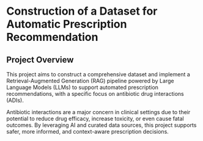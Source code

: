 # Construction of a Dataset for Automatic Prescription Recommendation

## Project Overview
This project aims to construct a comprehensive dataset and implement a Retrieval-Augmented Generation (RAG) pipeline powered by Large Language Models (LLMs) to support automated prescription recommendations, with a specific focus on antibiotic drug interactions (ADIs).

Antibiotic interactions are a major concern in clinical settings due to their potential to reduce drug efficacy, increase toxicity, or even cause fatal outcomes. By leveraging AI and curated data sources, this project supports safer, more informed, and context-aware prescription decisions.

